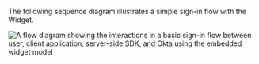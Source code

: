 The following sequence diagram illustrates a simple sign-in flow with the Widget.

<div class="full">

![A flow diagram showing the interactions in a basic sign-in flow between user, client application, server-side SDK, and Okta using the embedded widget model](/img/oie-embedded-sdk/oie-widget-go-basic-sign-in-flow-diagram.png)

<!--
Source image: https://www.figma.com/file/YH5Zhzp66kGCglrXQUag2E/%F0%9F%93%8A-Updated-Diagrams-for-Dev-Docs?type=design&node-id=4658-26441&mode=design&t=8ePcY1bUIDFjmr85-11  oie-widget-go-basic-sign-in-flow-diagram
-->

</div>
